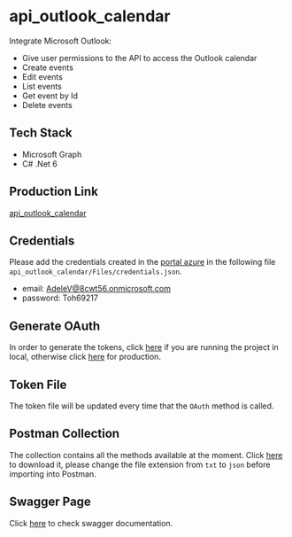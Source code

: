 # api_outlook_calendar

Integrate Microsoft Outlook:
- Give user permissions to the API to access the Outlook calendar
- Create events
- Edit events
- List events
- Get event by Id
- Delete events

## Tech Stack

- Microsoft Graph
- C# .Net 6

## Production Link

[api_outlook_calendar]()

## Credentials

Please add the credentials created in the [portal azure](https://portal.azure.com/#home) in the following file `api_outlook_calendar/Files/credentials.json`.

- email: AdeleV@8cwt56.onmicrosoft.com
- password: Toh69217

## Generate OAuth

In order to generate the tokens, click [here](https://localhost:7046/api/OAuth) if you are running the project in local, otherwise click [here]() for production.

## Token File

The token file will be updated every time that the `OAuth` method is called.

## Postman Collection

The collection contains all the methods available at the moment. Click [here](https://github.com/joxedanielc/api_outlook_calendar/files/10788133/Calendar.Outlook.postman_collection.txt) to download it, please change the file extension from `txt` to `json` before importing into Postman.


## Swagger Page

Click [here](https://localhost:7046/swagger/v1/swagger.html) to check swagger documentation.
